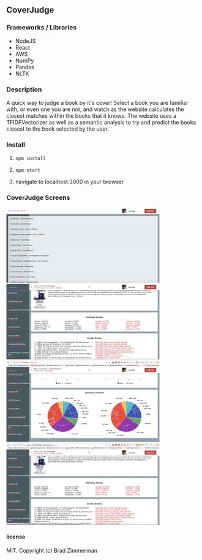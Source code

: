 ## CoverJudge

### Frameworks / Libraries
* NodeJS
* React
* AWS
* NumPy
* Pandas
* NLTK

### Description

A quick way to judge a book by it's cover! Select a book you are familiar with, or even one you are not, and watch as the website calculates the closest matches within the books that it knows.
The website uses a TFIDFVectorizer as well as a semantic analysis to try and predict the books closest to the book selected by the user.

### Install

1. `npm install`

2. `npm start`

3. navigate to localhost:3000 in your browser

### CoverJudge Screens

<img src="./screens/screen_00.png" width="400"/>
<img src="./screens/screen_01.png" width="400"/>
<img src="./screens/screen_02.png" width="400"/>
<img src="./screens/screen_03.png" width="400"/>

#### license

MIT. Copyright (c) Brad Zimmerman